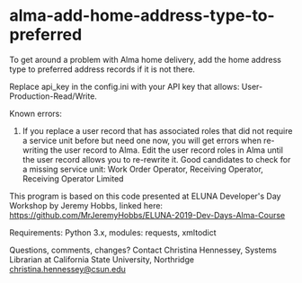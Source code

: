 # alma-add-home-address-type-to-preferred
To get around a problem with Alma home delivery, add the home address type to preferred address records if it is not there.

Replace api_key in the config.ini with your API key that allows: User-Production-Read/Write.

Known errors: 
1. If you replace a user record that has associated roles that did not require a service unit before but need one now, you will get errors when re-writing the user record to Alma. Edit the user record roles in Alma until the user record allows you to re-rewrite it. Good candidates to check for a missing service unit: Work Order Operator, Receiving Operator, Receiving Operator Limited

This program is based on this code presented at ELUNA Developer's Day Workshop by Jeremy Hobbs, linked here: https://github.com/MrJeremyHobbs/ELUNA-2019-Dev-Days-Alma-Course

Requirements: Python 3.x, modules: requests, xmltodict

Questions, comments, changes? Contact Christina Hennessey, Systems Librarian at California State University, Northridge christina.hennessey@csun.edu

